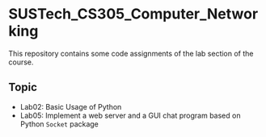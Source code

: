 # SUSTech_CS305_Computer_Networking

This repository contains some code assignments of the lab section of the course.

## Topic

 - Lab02: Basic Usage of Python
 - Lab05: Implement a web server and a GUI chat program based on Python `Socket` package
